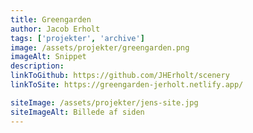 ```yaml
---
title: Greengarden
author: Jacob Erholt
tags: ['projekter', 'archive']
image: /assets/projekter/greengarden.png
imageAlt: Snippet
description:
linkToGithub: https://github.com/JHErholt/scenery
linkToSite: https://greengarden-jerholt.netlify.app/

siteImage: /assets/projekter/jens-site.jpg
siteImageAlt: Billede af siden
---
```

<p></p>

<p></p>

<p></p>
